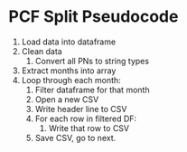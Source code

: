 # PCF Split Pseudocode

1. Load data into dataframe
2. Clean data
   1. Convert all PNs to string types
3. Extract months into array
4. Loop through each month:
   1. Filter dataframe for that month
   2. Open a new CSV
   3. Write header line to CSV
   4. For each row in filtered DF:
      1. Write that row to CSV
   5. Save CSV, go to next.